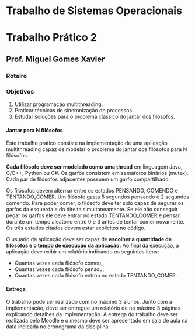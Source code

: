 # Trabalho de Sistemas Operacionais
# Trabalho Prático 2

## Prof. Miguel Gomes Xavier

### Roteiro
### Objetivos
1. Utilizar programação multithreading.
2. Praticar técnicas de sincronização de processos.
3. Estudar soluções para o problema clássico do jantar dos filósofos.

#### Jantar para N filósofos
Este trabalho prático consiste na implementação de uma aplicação multithreading capaz de
modelar o problema do jantar dos filósofos para N filósofos.

**Cada filósofo deve ser modelado como uma thread** em linguagem Java, C/C++, Python ou
C#. Os garfos consistem em semáforos binários (mutex). Cada par de filósofos adjacentes
possuem um garfo compartilhado.

Os filósofos devem alternar entre os estados PENSANDO, COMENDO e
TENTANDO_COMER. Um filósofo gasta 5 segundos pensando e 2 segundos comendo. Para
poder comer, o filósofo deve ter sido capaz de segurar os garfos da esquerda e da direita
simultaneamente. Se ele não conseguir pegar os garfos ele deve entrar no estado
TENTANDO_COMER e pensar durante um tempo aleatório entre 0 e 3 antes de tentar comer
novamente. Os três estados citados devem estar explicitos no código.

O usuário da aplicação deve ser capaz de **escolher a quantidade de filósofos e o tempo de
execução da aplicação.** Ao final da execução, a aplicação deve exibir um relatório indicando
os seguintes itens:
- Quantas vezes cada filósofo comeu;
- Quantas vezes cada filósofo pensou;
- Quantas vezes cada filósofo entrou no estado TENTANDO_COMER.

#### Entrega
O trabalho pode ser realizado com no máximo 3 alunos. Junto com a implementação, deve ser
entregue um relatório de no máximo 3 páginas explicando detalhes da implementação. A
entrega do trabalho deve ser realizada pelo Moodle e o mesmo deve ser apresentado em sala
de aula na data indicada no cronograma da disciplina.
